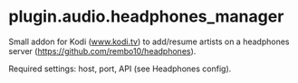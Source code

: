 # plugin.audio.headphones_manager

Small addon for Kodi (www.kodi.tv) to add/resume artists on a headphones server (https://github.com/rembo10/headphones).

Required settings: host, port, API (see Headphones config).
